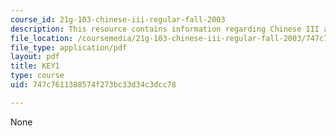 ```yaml
---
course_id: 21g-103-chinese-iii-regular-fall-2003
description: This resource contains information regarding Chinese III assignments.
file_location: /coursemedia/21g-103-chinese-iii-regular-fall-2003/747c7611388574f273bc33d34c3dcc78_MIT21G_103F03_Key1108.pdf
file_type: application/pdf
layout: pdf
title: KEY1
type: course
uid: 747c7611388574f273bc33d34c3dcc78

---
```

None